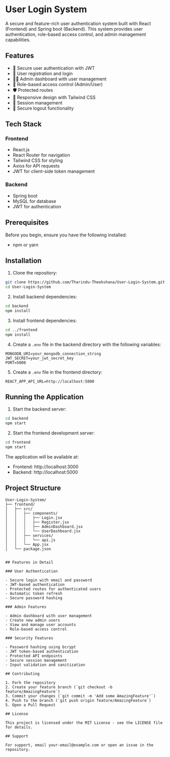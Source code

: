 # User Login System

A secure and feature-rich user authentication system built with React (Frontend) and Spring boot (Backend). This system provides user authentication, role-based access control, and admin management capabilities.

## Features

- 🔐 Secure user authentication with JWT
- 👥 User registration and login
- 👮‍♂️ Admin dashboard with user management
- 🔑 Role-based access control (Admin/User)
- 🛡️ Protected routes
- 📱 Responsive design with Tailwind CSS
- 🔄 Session management
- 🚪 Secure logout functionality

## Tech Stack

### Frontend

- React.js
- React Router for navigation
- Tailwind CSS for styling
- Axios for API requests
- JWT for client-side token management

### Backend

- Spring boot
- MySQL for database
- JWT for authentication

## Prerequisites

Before you begin, ensure you have the following installed:

- npm or yarn

## Installation

1. Clone the repository:

```bash
git clone https://github.com/Tharindu-Theekshana/User-Login-System.git
cd User-Login-System
```

2. Install backend dependencies:

```bash
cd backend
npm install
```

3. Install frontend dependencies:

```bash
cd ../frontend
npm install
```

4. Create a `.env` file in the backend directory with the following variables:

```env
MONGODB_URI=your_mongodb_connection_string
JWT_SECRET=your_jwt_secret_key
PORT=5000
```

5. Create a `.env` file in the frontend directory:

```env
REACT_APP_API_URL=http://localhost:5000
```

## Running the Application

1. Start the backend server:

```bash
cd backend
npm start
```

2. Start the frontend development server:

```bash
cd frontend
npm start
```

The application will be available at:

- Frontend: http://localhost:3000
- Backend: http://localhost:5000

## Project Structure

```
User-Login-System/
├── frontend/
│   ├── src/
│   │   ├── components/
│   │   │   ├── Login.jsx
│   │   │   ├── Register.jsx
│   │   │   ├── AdminDashboard.jsx
│   │   │   └── UserDashboard.jsx
│   │   ├── services/
│   │   │   └── api.js
│   │   └── App.jsx
│   └── package.json


## Features in Detail

### User Authentication

- Secure login with email and password
- JWT-based authentication
- Protected routes for authenticated users
- Automatic token refresh
- Secure password hashing

### Admin Features

- Admin dashboard with user management
- Create new admin users
- View and manage user accounts
- Role-based access control

### Security Features

- Password hashing using bcrypt
- JWT token-based authentication
- Protected API endpoints
- Secure session management
- Input validation and sanitization

## Contributing

1. Fork the repository
2. Create your feature branch (`git checkout -b feature/AmazingFeature`)
3. Commit your changes (`git commit -m 'Add some AmazingFeature'`)
4. Push to the branch (`git push origin feature/AmazingFeature`)
5. Open a Pull Request

## License

This project is licensed under the MIT License - see the LICENSE file for details.

## Support

For support, email your-email@example.com or open an issue in the repository.
```
